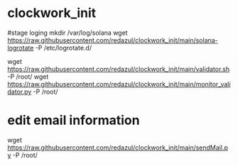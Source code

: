 # clockwork_init

#stage loging
mkdir /var/log/solana
wget https://raw.githubusercontent.com/redazul/clockwork_init/main/solana-logrotate -P /etc/logrotate.d/

wget https://raw.githubusercontent.com/redazul/clockwork_init/main/validator.sh -P /root/
wget https://raw.githubusercontent.com/redazul/clockwork_init/main/monitor_validator.py -P /root/

# edit email information
wget https://raw.githubusercontent.com/redazul/clockwork_init/main/sendMail.py -P /root/
